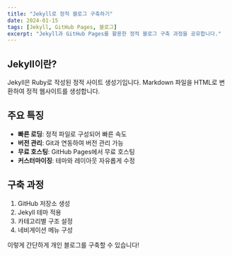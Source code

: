 ```yaml
---
title: "Jekyll로 정적 블로그 구축하기"
date: 2024-01-15
tags: [Jekyll, GitHub Pages, 블로그]
excerpt: "Jekyll과 GitHub Pages를 활용한 정적 블로그 구축 과정을 공유합니다."
---
```


## Jekyll이란?

Jekyll은 Ruby로 작성된 정적 사이트 생성기입니다. Markdown 파일을 HTML로 변환하여 정적 웹사이트를 생성합니다.

## 주요 특징

- **빠른 로딩**: 정적 파일로 구성되어 빠른 속도
- **버전 관리**: Git과 연동하여 버전 관리 가능
- **무료 호스팅**: GitHub Pages에서 무료 호스팅
- **커스터마이징**: 테마와 레이아웃 자유롭게 수정

## 구축 과정

1. GitHub 저장소 생성
2. Jekyll 테마 적용
3. 카테고리별 구조 설정
4. 네비게이션 메뉴 구성

이렇게 간단하게 개인 블로그를 구축할 수 있습니다!
